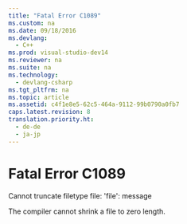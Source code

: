 ```yaml
---
title: "Fatal Error C1089"
ms.custom: na
ms.date: 09/18/2016
ms.devlang: 
  - C++
ms.prod: visual-studio-dev14
ms.reviewer: na
ms.suite: na
ms.technology: 
  - devlang-csharp
ms.tgt_pltfrm: na
ms.topic: article
ms.assetid: c4f1e8e5-62c5-464a-9112-99b0790a0fb7
caps.latest.revision: 8
translation.priority.ht: 
  - de-de
  - ja-jp
---
```

# Fatal Error C1089
Cannot truncate filetype file: 'file': message  
  
 The compiler cannot shrink a file to zero length.